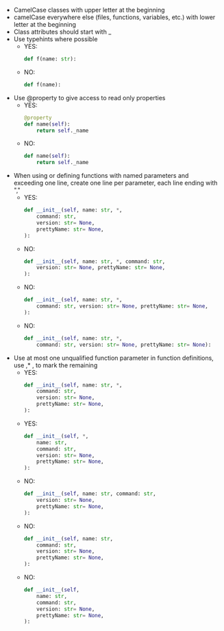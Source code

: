 * CamelCase classes with upper letter at the beginning
* camelCase everywhere else (files, functions, variables, etc.) with lower letter at the beginning
* Class attributes should start with _
* Use typehints where possible
  - YES:
    ```python
    def f(name: str):
    ```
  - NO:
    ```python
    def f(name):
    ```
* Use @property to give access to read only properties
  - YES:
    ```python
    @property
    def name(self):
        return self._name
    ```
  - NO:
    ```python
    def name(self):
        return self._name
    ```
* When using or defining functions with named parameters and exceeding one line, create one line per parameter, each line ending with ","
  - YES:
    ```python
    def __init__(self, name: str, *,
        command: str, 
        version: str= None,
        prettyName: str= None,
    ):
    ```
  - NO:
    ```python
    def __init__(self, name: str, *, command: str, 
        version: str= None, prettyName: str= None,
    ):
    ```
  - NO:
    ```python
    def __init__(self, name: str, *,
        command: str, version: str= None, prettyName: str= None,
    ):
    ```
  - NO:
    ```python
    def __init__(self, name: str, *,
        command: str, version: str= None, prettyName: str= None):
    ```
* Use at most one unqualified function parameter in function definitions, use ,* , to mark the remaining
  - YES:
    ```python
    def __init__(self, name: str, *,
        command: str, 
        version: str= None,
        prettyName: str= None,
    ):
    ```
  - YES:
    ```python
    def __init__(self, *, 
        name: str, 
        command: str, 
        version: str= None,
        prettyName: str= None,
    ):
    ```
  - NO:
    ```python
    def __init__(self, name: str, command: str, 
        version: str= None,
        prettyName: str= None,
    ):
    ```
  - NO:
    ```python
    def __init__(self, name: str, 
        command: str, 
        version: str= None,
        prettyName: str= None,
    ):
    ```
  - NO:
    ```python
    def __init__(self, 
        name: str, 
        command: str, 
        version: str= None,
        prettyName: str= None,
    ):
    ```
